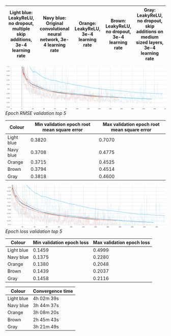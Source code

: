 
| Light blue: LeakyReLU, no dropout, multiple skip additions, 3e-4 learning rate| Navy blue: Original convolutional neural network, 3e-4 learning rate| Orange: LeakyReLU, 3e-4 learning rate | Brown: LeakyReLU, no dropout, 3e-4 learning rate |  Gray: LeakyReLU, no dropout, skip additions on medium sized layers, 3e-4 learning rate |
|----------------|------------------|----------------|------------------|------------------|

![alt text](https://github.com/toma-ungureanu/Licenta/blob/master/model_statistics/png/validation/epoch_rmse_val_top5.png)
*Epoch RMSE validation top 5*

| Colour |Min validation epoch root mean square error | Max validation epoch root mean square error |
|----------------|----------------|----------------|
| Light blue          |  0.3820      |0.7070  |
| Navy blue         | 0.3708        |0.4775|
| Orange           |   0.3715      |0.4525|
| Brown      |   0.3794       |0.4514 |
| Gray          |  0.3818      |0.4600|

![alt text](https://github.com/toma-ungureanu/Licenta/blob/master/model_statistics/png/validation/epoch_loss_val_top5.png)
*Epoch loss validation top 5*

| Colour | Min validation epoch loss | Max validation epoch loss |
|----------------|----------------|----------------|
| Light blue          |  0.1459       |0.4999  |
| Navy blue         |  0.1375       | 0.2280|
| Orange           |  0.1380      |0.2048|
| Brown      |   0.1439       |0.2037 |
| Gray          |    0.1458      |0.2116|

| Colour | Convergence time |
|------------------|------------------|
|Light blue| 4h 02m 39s       |
|Navy blue| 3h 44m 37s       |
|Orange| 3h 08m 20s       |
|Brown| 2h 45m 43s       |
|Gray| 3h 21m 49s       |
